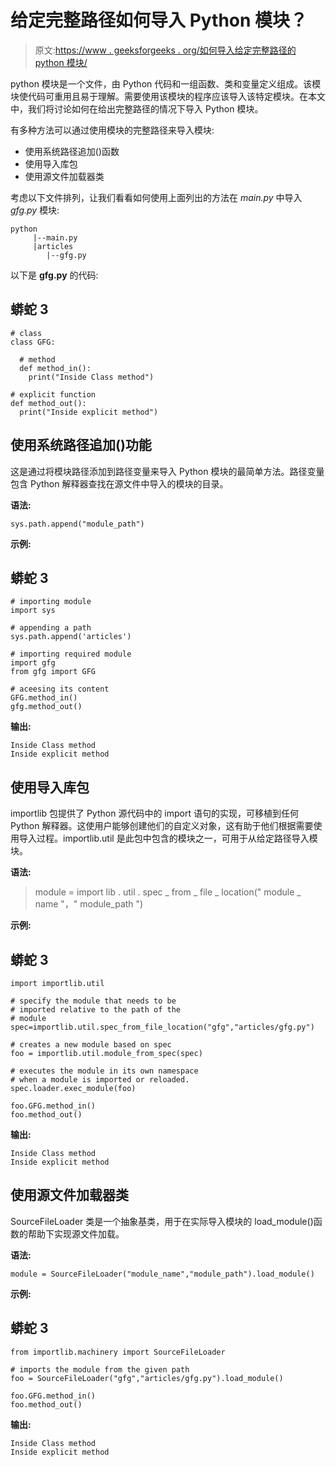 # 给定完整路径如何导入 Python 模块？

> 原文:[https://www . geeksforgeeks . org/如何导入给定完整路径的 python 模块/](https://www.geeksforgeeks.org/how-to-import-a-python-module-given-the-full-path/)

python 模块是一个文件，由 Python 代码和一组函数、类和变量定义组成。该模块使代码可重用且易于理解。需要使用该模块的程序应该导入该特定模块。在本文中，我们将讨论如何在给出完整路径的情况下导入 Python 模块。

有多种方法可以通过使用模块的完整路径来导入模块:

*   使用系统路径追加()函数
*   使用导入库包
*   使用源文件加载器类

考虑以下文件排列，让我们看看如何使用上面列出的方法在 *main.py* 中导入 *gfg.py* 模块:

```
python
     |--main.py
     |articles
        |--gfg.py  
```

以下是 **gfg.py** 的代码:

## 蟒蛇 3

```
# class
class GFG:

  # method
  def method_in():
    print("Inside Class method")

# explicit function    
def method_out():
  print("Inside explicit method")
```

## **使用系统路径追加()功能**

这是通过将模块路径添加到路径变量来导入 Python 模块的最简单方法。路径变量包含 Python 解释器查找在源文件中导入的模块的目录。

**语法:**

```
sys.path.append("module_path")
```

**示例:**

## 蟒蛇 3

```
# importing module
import sys

# appending a path
sys.path.append('articles')

# importing required module
import gfg
from gfg import GFG

# aceesing its content
GFG.method_in()
gfg.method_out()
```

**输出:**

```
Inside Class method
Inside explicit method
```

## **使用导入库包**

importlib 包提供了 Python 源代码中的 import 语句的实现，可移植到任何 Python 解释器。这使用户能够创建他们的自定义对象，这有助于他们根据需要使用导入过程。importlib.util 是此包中包含的模块之一，可用于从给定路径导入模块。

**语法:**

> module = import lib . util . spec _ from _ file _ location(" module _ name "，" module_path ")

**示例:**

## 蟒蛇 3

```
import importlib.util

# specify the module that needs to be 
# imported relative to the path of the 
# module
spec=importlib.util.spec_from_file_location("gfg","articles/gfg.py")

# creates a new module based on spec
foo = importlib.util.module_from_spec(spec)

# executes the module in its own namespace
# when a module is imported or reloaded.
spec.loader.exec_module(foo)

foo.GFG.method_in()
foo.method_out()
```

**输出:**

```
Inside Class method
Inside explicit method
```

## **使用源文件加载器类**

SourceFileLoader 类是一个抽象基类，用于在实际导入模块的 load_module()函数的帮助下实现源文件加载。

**语法:**

```
module = SourceFileLoader("module_name","module_path").load_module()
```

**示例:**

## 蟒蛇 3

```
from importlib.machinery import SourceFileLoader

# imports the module from the given path
foo = SourceFileLoader("gfg","articles/gfg.py").load_module()

foo.GFG.method_in()
foo.method_out()
```

**输出:**

```
Inside Class method
Inside explicit method
```